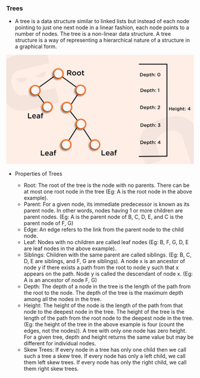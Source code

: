 ### Trees

* A tree is a data structure similar to linked lists but instead of each node pointing to just one next node in a linear fashion, each node points to a number of nodes. The tree is a non-linear data structure. A tree structure is a way of representing a hierarchical nature of a structure in a graphical form.


![Basic Tree](images/basic_tree.jpg)

* Properties of Trees

    - Root: The root of the tree is the node with no parents. There can be at most one root node in the tree (Eg: A is the root node in the above example).
    - Parent: For a given node, its immediate predecessor is known as its parent node. In other words, nodes having 1 or more children are parent nodes. (Eg: A is the parent node of B, C, D, E, and C is the parent node of F, G)
    - Edge: An edge refers to the link from the parent node to the child node.
    - Leaf: Nodes with no children are called leaf nodes (Eg: B, F, G, D, E are leaf nodes in the above example).
    - Siblings: Children with the same parent are called siblings. (Eg: B, C, D, E are siblings, and F, G are siblings). A node x is an ancestor of node y if there exists a path from the root to node y such that x appears on the path. Node y is called the descendant of node x. (Eg: A is an ancestor of node F, G)
    - Depth: The depth of a node in the tree is the length of the path from the root to the node. The depth of the tree is the maximum depth among all the nodes in the tree.
    - Height: The height of the node is the length of the path from that node to the deepest node in the tree. The height of the tree is the length of the path from the root node to the deepest node in the tree. (Eg: the height of the tree in the above example is four (count the edges, not the nodes)).
    A tree with only one node has zero height.
    For a given tree, depth and height returns the same value but may be different for individual nodes.
    - Skew Trees: If every node in a tree has only one child then we call such a tree a skew tree. If every node has only a left child, we call them left skew trees. If every node has only the right child, we call them right skew trees.